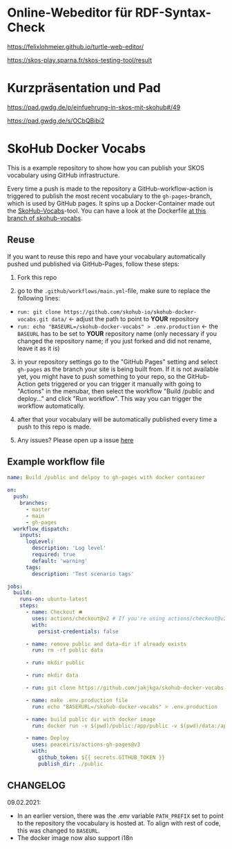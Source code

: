 # Online-Webeditor für RDF-Syntax-Check

https://felixlohmeier.github.io/turtle-web-editor/

https://skos-play.sparna.fr/skos-testing-tool/result

# Kurzpräsentation und Pad

https://pad.gwdg.de/p/einfuehrung-in-skos-mit-skohub#/49

https://pad.gwdg.de/s/OCbQBibi2



# SkoHub Docker Vocabs

This is a example repository to show how you can publish your SKOS vocabulary using GitHub infrastructure.

Every time a push is made to the repository a GitHub-workflow-action is triggered to publish the most recent vocabulary to the `gh-pages`-branch, which is used by GitHub pages.
It spins up a Docker-Container made out the [SkoHub-Vocabs](https://github.com/hbz/skohub-vocabs)-tool. You can have a look at the Dockerfile [at this branch of skohub-vocabs](https://github.com/skohub-io/skohub-vocabs/tree/docker-gh-pages).

## Reuse

If you want to reuse this repo and have your vocabulary automatically pushed und published via GitHub-Pages, follow these steps:

1. Fork this repo

2. go to the `.github/workflows/main.yml`-file, make sure to replace the following lines:

- `run: git clone https://github.com/skohub-io/skohub-docker-vocabs.git data/` <- adjust the path to point to **YOUR** repository
- `run: echo "BASEURL=/skohub-docker-vocabs" > .env.production` <- the `BASEURL` has to be set to **YOUR** repository name (only necessary if you changed the repository name; if you just forked and did not rename, leave it as it is)

3. in your repository settings go to the "GitHub Pages" setting and select `gh-pages` as the branch your site is being built from. If it is not available yet, you might have to push something to your repo, so the GitHub-Action gets triggered or you can trigger it manually with going to "Actions" in the menubar, then select the workflow "Build /public and deploy..." and click "Run workflow". This way you can trigger the workflow automatically.

4. after that your vocabulary will be automatically published every time a push to this repo is made.

5. Any issues? Please open up a issue [here](https://github.com/skohub-io/skohub-docker-vocabs/issues)

## Example workflow file

```yaml
name: Build /public and delpoy to gh-pages with docker container

on:
  push:
    branches:
      - master
      - main
      - gh-pages
  workflow_dispatch:
    inputs:
      logLevel:
        description: 'Log level'
        required: true
        default: 'warning'
      tags:
        description: 'Test scenario tags'

jobs:
  build:
    runs-on: ubuntu-latest
    steps:
      - name: Checkout 🛎️
        uses: actions/checkout@v2 # If you're using actions/checkout@v2 you must set persist-credentials to false in most cases for the deployment to work correctly.
        with:
          persist-credentials: false

      - name: remove public and data-dir if already exists
        run: rm -rf public data

      - run: mkdir public

      - run: mkdir data

      - run: git clone https://github.com/jakjkga/skohub-docker-vocabs.git data/

      - name: make .env.production file
        run: echo "BASERURL=/skohub-docker-vocabs" > .env.production

      - name: build public dir with docker image
        run: docker run -v $(pwd)/public:/app/public -v $(pwd)/data:/app/data -v $(pwd)/.env.production:/app/.env.production skohub/skohub-vocabs-docker:latest

      - name: Deploy
        uses: peaceiris/actions-gh-pages@v3
        with:
          github_token: ${{ secrets.GITHUB_TOKEN }}
          publish_dir: ./public
```

## CHANGELOG

09.02.2021:

- In an earlier version, there was the .env variable `PATH_PREFIX` set to point to the repository the vocabulary is hosted at. To align with rest of code, this was changed to `BASEURL`.
- The docker image now also support i18n
